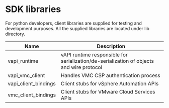 # SDK libraries

For python developers, client libraries are supplied for testing and development purposes. All the supplied libraries are located under lib directory.

Name                                | Description
------------------------------------| -------------
vapi_runtime	                      | vAPI runtime responsible for serialization/de-serialization of objects and wire protocol
vapi_vmc_client                     | Handles VMC CSP authentication process
vapi_client_bindings                | Client stubs for vSphere Automation APIs
vmc_client_bindings                 | Client stubs for VMware Cloud Services APIs
